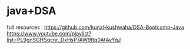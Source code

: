 # java+DSA

full resources : 
https://github.com/kunal-kushwaha/DSA-Bootcamp-Java
https://www.youtube.com/playlist?list=PL9gnSGHSqcnr_DxHsP7AW9ftq0AtAyYqJ
